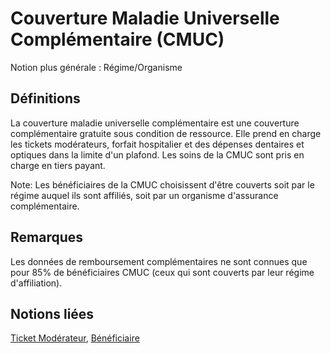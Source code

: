 # Couverture Maladie Universelle Complémentaire (CMUC)
<!-- SPDX-License-Identifier: MPL-2.0 -->

Notion plus générale : Régime/Organisme

## Définitions

La couverture maladie universelle complémentaire est une couverture complémentaire gratuite sous condition de ressource. Elle prend en charge les tickets modérateurs, forfait hospitalier et des dépenses dentaires et optiques dans la limite d'un plafond. Les soins de la CMUC sont pris en charge en tiers payant.

Note: Les bénéficiaires de la CMUC choisissent d'être couverts soit par le régime auquel ils sont affiliés, soit par un organisme d'assurance complémentaire.

## Remarques

Les données de remboursement complémentaires ne sont connues que pour 85% de bénéficiaires CMUC (ceux qui sont couverts par leur régime d'affiliation).

## Notions liées

[Ticket Modérateur](ticket_moderateur.md), [Bénéficiaire](beneficiaire.md)

